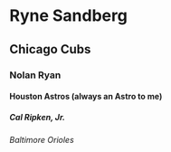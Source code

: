 # Ryne Sandberg
## Chicago Cubs
### Nolan Ryan
#### Houston Astros (always an Astro to me)
##### Cal Ripken, Jr.
###### Baltimore Orioles
